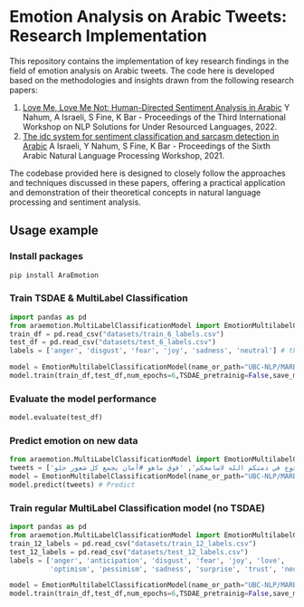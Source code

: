 # Emotion Analysis on Arabic Tweets: Research Implementation

This repository contains the implementation of key research findings in the field of emotion analysis on Arabic tweets. The code here is developed based on the methodologies and insights drawn from the following research papers:

1. [Love Me, Love Me Not: Human-Directed Sentiment Analysis in Arabic](https://aclanthology.org/2022.nsurl-1.4.pdf) Y Nahum, A Israeli, S Fine, K Bar - Proceedings of the Third International Workshop on NLP Solutions for Under Resourced Languages, 2022.
2. [The idc system for sentiment classification and sarcasm detection in Arabic](https://aclanthology.org/2021.wanlp-1.48/) A Israeli, Y Nahum, S Fine, K Bar - Proceedings of the Sixth Arabic Natural Language Processing Workshop, 2021.

The codebase provided here is designed to closely follow the approaches and techniques discussed in these papers, offering a practical application and demonstration of their theoretical concepts in natural language processing and sentiment analysis.

## Usage example
### Install packages
```python
pip install AraEmotion
```
### Train TSDAE & MultiLabel Classification
```python
import pandas as pd
from araemotion.MultiLabelClassificationModel import EmotionMultilabelClassificationModel
train_df = pd.read_csv("datasets/train_6_labels.csv")
test_df = pd.read_csv("datasets/test_6_labels.csv")
labels = ['anger', 'disgust', 'fear', 'joy', 'sadness', 'neutral'] # the label names (column for each label - with the label as headers)

model = EmotionMultilabelClassificationModel(name_or_path="UBC-NLP/MARBERT",emotion_list=labels) # Init the model
model.train(train_df,test_df,num_epochs=6,TSDAE_pretrainig=False,save_model_dir="multilabel_6") # Train the model
```
### Evaluate the model performance
```python
model.evaluate(test_df)
```
### Predict emotion on new data
```python
from araemotion.MultiLabelClassificationModel import EmotionMultilabelClassificationModel
tweets = ['الناس ميتين جوع في ذمتكم الله لاسامحكم', 'فوق ماهو #أمان يجمع كل شعور حلو']
model = EmotionMultilabelClassificationModel(name_or_path="UBC-NLP/MARBERT",emotion_list=labels) # Init the model
model.predict(tweets) # Predict
```
### Train regular MultiLabel Classification model (no TSDAE)
```python
import pandas as pd
from araemotion.MultiLabelClassificationModel import EmotionMultilabelClassificationModel
train_12_labels = pd.read_csv("datasets/train_12_labels.csv")
test_12_labels = pd.read_csv("datasets/test_12_labels.csv")
labels = ['anger', 'anticipation', 'disgust', 'fear', 'joy', 'love',
          'optimism', 'pessimism', 'sadness', 'surprise', 'trust', 'neutral']

model = EmotionMultilabelClassificationModel(name_or_path="UBC-NLP/MARBERT",emotion_list=labels) # Init the model
model.train(train_df,test_df,num_epochs=6,TSDAE_pretrainig=False,save_model_dir="multilabel_12") # Train the model
```
